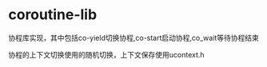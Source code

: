 # coroutine-lib
协程库实现，其中包括co-yield切换协程,co-start启动协程,co_wait等待协程结束

协程的上下文切换使用的随机切换，上下文保存使用ucontext.h
